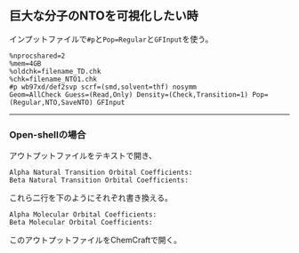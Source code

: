 ## 巨大な分子のNTOを可視化したい時
インプットファイルで`#p`と`Pop=Regular`と`GFInput`を使う。

```
%nprocshared=2
%mem=4GB
%oldchk=filename_TD.chk
%chk=filename_NTO1.chk
#p wb97xd/def2svp scrf=(smd,solvent=thf) nosymm
Geom=AllCheck Guess=(Read,Only) Density=(Check,Transition=1) Pop=(Regular,NTO,SaveNTO) GFInput

```
---
### Open-shellの場合
アウトプットファイルをテキストで開き、
```
Alpha Natural Transition Orbital Coefficients:
Beta Natural Transition Orbital Coefficients:
```
これら二行を下のようにそれぞれ書き換える。
```
Alpha Molecular Orbital Coefficients:
Beta Molecular Orbital Coefficients:
```
このアウトプットファイルをChemCraftで開く。
